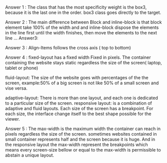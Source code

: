 Answer 1 :
The class that has the most specificity weight is the box3, because it is the last one in the order. box3 class goes directly to the target.



Answer 2 :
The main difference between Block and inline-block is that block element take 100% of the width and and inline-block dispose the elements in the line  first until the width finishes, then move the elements to the next line ...
Answer3:


 Answer 3 :
Align-Items follows the cross axis ( top to bottom)


Answer 4 :
fixed-layout has a fixed width Fixed in pixels. The container containing the website stays static regardless the size of the screen( laptop, tablet or phone)

fluid-layout: The size of the website goes with percentages  of the the screen, example:50% of a big screen is not like 50% of a small  screen  and vise versa. 
 
 adaptive-layout: There is more than one layout, and each one is dedicated to a particular  size of the screen.
 responsive layout: is a combination of adaptive and fluid layouts. Each size of the screen has  a breakpoint. For each size,  the interface change itself to the best shape possible for the viewer.

 Answer 5 :
 The max-width is the maximum width the container can reach in pixels regardless the size of the screen. sometimes websites contained in small container represents half  and the screen  because it is huge. And in the responsive layout the max-width represent the breakpoints which means every screen-size  bellow or equal to the max-width is permissible to abstain a unique layout.